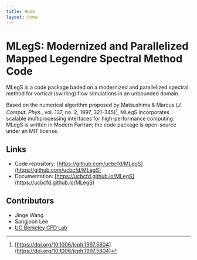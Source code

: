```yaml
---
title: Home
layout: home
---
```


# **MLegS**: Modernized and Parallelized **M**apped **Leg**endre **S**pectral Method Code
MLegS is a code package baded on a modernized and parallelized spectral method for vortical (swirling) flow simulations in an unbounded domain.

Based on the numerical algorithm proposed by Matsushima & Marcus (*J. Comput. Phys.*, vol. 137, no. 2, 1997, 321-345)[^1], MLegS incorporates scalable multiprocessing interfaces for high-performance computing. MLegS is written in Modern Fortran; the code package is open-source under an MIT license.

## Links
- Code repository: [https://github.com/ucbcfd/MLegS](https://github.com/ucbcfd/MLegS)
- Documentation: [https://ucbcfd.github.io/MLegS](https://ucbcfd.github.io/MLegS)


## Contributors
- Jinge Wang
- Sangjoon Lee
- [UC Berkeley CFD Lab](https://cfd.me.berkeley.edu)

[^1]: [https://doi.org/10.1006/jcph.1997.5804](https://doi.org/10.1006/jcph.1997.5804)